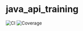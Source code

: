 # java_api_training
![CI](https://github.com/Ninja07-95/java_api_training/actions/workflows/build.yml/badge.svg)
![Coverage](https://codecov.io/gh/Ninja07-95/java_api_training/branch/main/graph/badge.svg)
